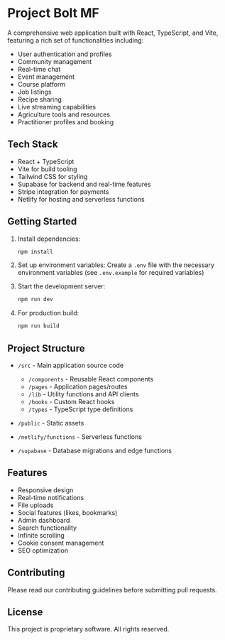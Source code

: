 # Project Bolt MF

A comprehensive web application built with React, TypeScript, and Vite, featuring a rich set of functionalities including:

- User authentication and profiles
- Community management
- Real-time chat
- Event management
- Course platform
- Job listings
- Recipe sharing
- Live streaming capabilities
- Agriculture tools and resources
- Practitioner profiles and booking

## Tech Stack

- React + TypeScript
- Vite for build tooling
- Tailwind CSS for styling
- Supabase for backend and real-time features
- Stripe integration for payments
- Netlify for hosting and serverless functions

## Getting Started

1. Install dependencies:
   ```bash
   npm install
   ```

2. Set up environment variables:
   Create a `.env` file with the necessary environment variables (see `.env.example` for required variables)

3. Start the development server:
   ```bash
   npm run dev
   ```

4. For production build:
   ```bash
   npm run build
   ```

## Project Structure

- `/src` - Main application source code
  - `/components` - Reusable React components
  - `/pages` - Application pages/routes
  - `/lib` - Utility functions and API clients
  - `/hooks` - Custom React hooks
  - `/types` - TypeScript type definitions

- `/public` - Static assets
- `/netlify/functions` - Serverless functions
- `/supabase` - Database migrations and edge functions

## Features

- Responsive design
- Real-time notifications
- File uploads
- Social features (likes, bookmarks)
- Admin dashboard
- Search functionality
- Infinite scrolling
- Cookie consent management
- SEO optimization

## Contributing

Please read our contributing guidelines before submitting pull requests.

## License

This project is proprietary software. All rights reserved.